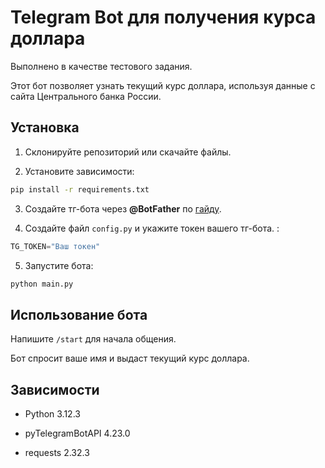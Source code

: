 # Telegram Bot для получения курса доллара

Выполнено в качестве тестового задания.

Этот бот позволяет узнать текущий курс доллара, используя данные с сайта Центрального банка России.

## Установка

1. Склонируйте репозиторий или скачайте файлы.

2. Установите зависимости:

```bash
pip install -r requirements.txt
```

3. Создайте тг-бота через **@BotFather** по [гайду](https://botcreators.ru/blog/kak-sozdat-svoego-bota-v-botfather/).

4. Создайте файл `config.py` и укажите токен вашего тг-бота. :
```python
TG_TOKEN="Ваш токен"
```

5. Запустите бота:
```bash
python main.py
```

## Использование бота

Напишите `/start` для начала общения.

Бот спросит ваше имя и выдаст текущий курс доллара.

## Зависимости

- Python 3.12.3
- pyTelegramBotAPI 4.23.0

- requests 2.32.3